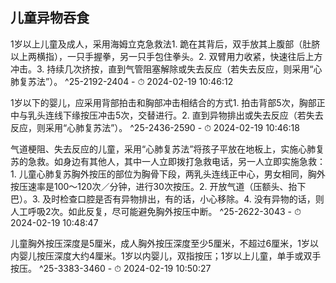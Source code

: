 ## 儿童异物吞食


1岁以上儿童及成人，采用海姆立克急救法1. 跪在其背后，双手放其上腹部（肚脐以上两横指），一只手握拳，另一只手包住拳头。2. 双臂用力收紧，快速往后上方冲击。3. 持续几次挤按，直到气管阻塞解除或失去反应（若失去反应，则采用“心肺复苏法”）。 ^25-2192-2404
    - ⏱ 2024-02-19 10:46:12 

1岁以下的婴儿，应采用背部拍击和胸部冲击相结合的方式1. 拍击背部5次，胸部正中与乳头连线下缘按压冲击5次，交替进行。2. 直到异物排出或失去反应（若失去反应，则采用“心肺复苏法”）。 ^25-2436-2590
    - ⏱ 2024-02-19 10:46:18 

气道梗阻、失去反应的儿童，采用“心肺复苏法”将孩子平放在地板上，实施心肺复苏的急救。如身边有其他人，其中一人立即拨打急救电话，另一人立即实施急救：1. 儿童心肺复苏胸外按压的部位为胸骨下段，两乳头连线正中心，男女相同，胸外按压速率是100～120次／分钟，进行30次按压。2. 开放气道（压额头、抬下巴）。3. 及时检查口腔是否有异物排出，有的话，小心移除。4. 没有异物的话，则人工呼吸2次。如此反复，尽可能避免胸外按压中断。 ^25-2622-3043
    - ⏱ 2024-02-19 10:48:47 

儿童胸外按压深度是5厘米，成人胸外按压深度至少5厘米，不超过6厘米，1岁以内婴儿按压深度大约4厘米。1岁以内婴儿，双指按压；1岁以上儿童，单手或双手按压。 ^25-3383-3460
    - ⏱ 2024-02-19 10:50:27